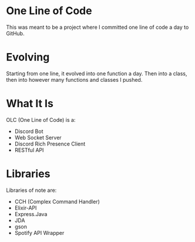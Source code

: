 # One Line of Code
This was meant to be a project where I committed one line of code a day to GitHub.

# Evolving
Starting from one line, it evolved into one function a day.
Then into a class, then into however many functions and classes I pushed.

# What It Is
OLC (One Line of Code) is a:
- Discord Bot
- Web Socket Server
- Discord Rich Presence Client
- RESTful API

# Libraries
Libraries of note are:
- CCH (Complex Command Handler)
- Elixir-API
- Express.Java
- JDA
- gson
- Spotify API Wrapper